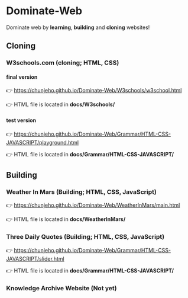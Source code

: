 # Dominate-Web
Dominate web by **learning**, **building** and **cloning** websites!

## Cloning

### W3schools.com (cloning; HTML, CSS)
#### final version
👉 https://chunjeho.github.io/Dominate-Web/W3schools/w3school.html

👉 HTML file is located in **docs/W3schools/**
#### test version
👉 https://chunjeho.github.io/Dominate-Web/Grammar/HTML-CSS-JAVASCRIPT/playground.html

👉 HTML file is located in **docs/Grammar/HTML-CSS-JAVASCRIPT/**
## Building

### Weather In Mars (Building; HTML, CSS, JavaScript)
👉 https://chunjeho.github.io/Dominate-Web/WeatherInMars/main.html

👉 HTML file is located in **docs/WeatherInMars/**

### Three Daily Quotes (Building; HTML, CSS, JavaScript)
👉 https://chunjeho.github.io/Dominate-Web/Grammar/HTML-CSS-JAVASCRIPT/slider.html

👉 HTML file is located in **docs/Grammar/HTML-CSS-JAVASCRIPT/**

### Knowledge Archive Website (Not yet)
